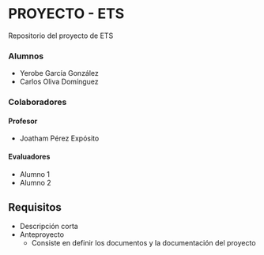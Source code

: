 # PROYECTO - ETS
Repositorio del proyecto de ETS

### Alumnos
- Yerobe García González
- Carlos Oliva Domínguez

### Colaboradores
#### Profesor
- Joatham Pérez Expósito

#### Evaluadores
- Alumno 1
- Alumno 2

## Requisitos
- Descripción corta
- Anteproyecto
    - Consiste en definir los documentos y la documentación del proyecto

